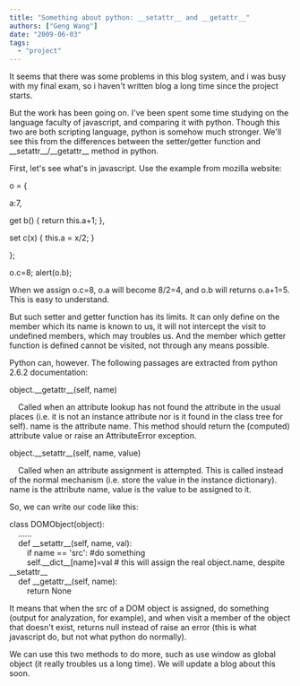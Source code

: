 ```yaml
---
title: "Something about python: __setattr__ and __getattr__"
authors: ["Geng Wang"]
date: "2009-06-03"
tags: 
  - "project"
---
```


It seems that there was some problems in this blog system, and i was busy with my final exam, so i haven't written blog a long time since the project starts.

  

But the work has been going on. I've been spent some time studying on the language faculty of javascript, and comparing it with python. Though this two are both scripting language, python is somehow much stronger. We'll see this from the differences between the setter/getter function and \_\_setattr\_\_/\_\_getattr\_\_ method in python.

  

First, let's see what's in javascript. Use the example from mozilla website:

  

  
  
  

  

o = {

  

a:7,

  

get b() { return this.a+1; },

  

set c(x) { this.a = x/2; }

  

};

  

o.c=8; alert(o.b);  

  

  

  

When we assign o.c=8, o.a will become 8/2=4, and o.b will returns o.a+1=5. This is easy to understand.

  

But such setter and getter function has its limits. It can only define on the member which its name is known to us, it will not intercept the visit to undefined members, which may troubles us. And the member which getter function is defined cannot be visited, not through any means possible.

  

Python can, however. The following passages are extracted from python 2.6.2 documentation:  
  
object.\_\_getattr\_\_(self, name)  
  
    Called when an attribute lookup has not found the attribute in the usual places (i.e. it is not an instance attribute nor is it found in the class tree for self). name is the attribute name. This method should return the (computed) attribute value or raise an AttributeError exception.  
  
object.\_\_setattr\_\_(self, name, value)  
  
    Called when an attribute assignment is attempted. This is called instead of the normal mechanism (i.e. store the value in the instance dictionary). name is the attribute name, value is the value to be assigned to it.  
  
So, we can write our code like this:  
  
class DOMObject(object):  
    ......  
    def \_\_setattr\_\_(self, name, val):  
        if name == 'src': #do something  
        self.\_\_dict\_\_\[name\]=val # this will assign the real object.name, despite \_\_setattr\_\_  
    def \_\_getattr\_\_(self, name):  
        return None  
  
It means that when the src of a DOM object is assigned, do something (output for analyzation, for example), and when visit a member of the object that doesn't exist, returns null instead of raise an error (this is what javascript do, but not what python do normally).  
  
We can use this two methods to do more, such as use window as global object (it really troubles us a long time). We will update a blog about this soon.
